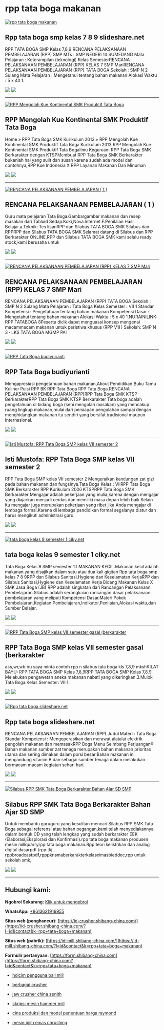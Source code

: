 # rpp tata boga makanan

<a href="https://swt.shibang-china.com/?l=id&img&k=rpp+tata+boga+makanan" target="_blank">![rpp tata boga makanan](http://static.shibang-china.com/all-800x300/12.jpg)</a>

## Rpp tata boga smp kelas 7 8 9 slideshare.net
RPP TATA BOGA SMP Kelas 7,8,9 RENCANA PELAKSANAAN PEMBELAJARAN (RPP) SMP MTs : SMP NEGERI 10 SUMEDANG Mata Pelajaran : Keterampilan (teknologi) Kelas SemesterRENCANA PELAKSANAAN PEMBELAJARAN (RPP) KELAS 7 SMP MariRENCANA PELAKSANAAN PEMBELAJARAN (RPP) TATA BOGA Sekolah : SMP N 2 Sulang Mata Pelajaran : Mengetahui tentang bahan makanan Alokasi Waktu : 5 x 40 1.


<a href="https://whatsapp.shibangsoft.com/WhatsApp.php" target="_blank" title="WhatsApp">![](http://static.shibang-china.com/icon/whatsapp.png)</a> <a href="https://swt.shibang-china.com/?l=id&icon&k=rpp+tata+boga+makanan" target="_blank">![](http://static.shibang-china.com/icon/chat-id.png)</a>

---

<a href="https://swt.shibang-china.com/?l=id&img&k=rpp+tata+boga+makanan" target="_blank">![RPP Mengolah Kue Kontinental SMK Produktif Tata Boga](http://static.shibang-china.com/all-800x300/949.jpg)</a>

## RPP Mengolah Kue Kontinental SMK Produktif Tata Boga
Home » RPP Tata Boga SMK Kurikulum 2013 » RPP Mengolah Kue Kontinental SMK Produktif Tata Boga Kurikulum 2013 RPP Mengolah Kue Kontinental SMK Produktif Tata BogaIlmu Keguruan: RPP Tata Boga SMK Berkarakter dengan KTSPMembuat RPP Tata Boga SMK Berkarakter bukanlah hal yang sulit dan susah karena sudah ada model dan contohnya,RPP Kue Indonesia X RPP Layanan Makanan Dan Minuman


<a href="https://whatsapp.shibangsoft.com/WhatsApp.php" target="_blank" title="WhatsApp">![](http://static.shibang-china.com/icon/whatsapp.png)</a> <a href="https://swt.shibang-china.com/?l=id&icon&k=rpp+tata+boga+makanan" target="_blank">![](http://static.shibang-china.com/icon/chat-id.png)</a>

---

<a href="https://swt.shibang-china.com/?l=id&img&k=rpp+tata+boga+makanan" target="_blank">![RENCANA PELAKSANAAN PEMBELAJARAN ( 1 )](http://static.shibang-china.com/all-800x300/942.jpg)</a>

## RENCANA PELAKSANAAN PEMBELAJARAN ( 1 )
Guru mata pelajaran Tata Boga.Gambargambar makanan dan resep masakan dari Tabloid Sedap.Koki,Nova.Internet.F.Penilaian Hasil Belajar.a.Teknik: Tes lisanRPP dan Silabus TATA BOGA SMK Silabus dan RPPRPP dan Silabus TATA BOGA SMK Selamat datang di Silabus dan RPP Berkarakter ONLINE,RPP dan Silabus TATA BOGA SMK kami selalu ready stock,kami berusaha untuk


<a href="https://whatsapp.shibangsoft.com/WhatsApp.php" target="_blank" title="WhatsApp">![](http://static.shibang-china.com/icon/whatsapp.png)</a> <a href="https://swt.shibang-china.com/?l=id&icon&k=rpp+tata+boga+makanan" target="_blank">![](http://static.shibang-china.com/icon/chat-id.png)</a>

---

<a href="https://swt.shibang-china.com/?l=id&img&k=rpp+tata+boga+makanan" target="_blank">![RENCANA PELAKSANAAN PEMBELAJARAN (RPP) KELAS 7 SMP Mari](http://static.shibang-china.com/all-800x300/971.jpg)</a>

## RENCANA PELAKSANAAN PEMBELAJARAN (RPP) KELAS 7 SMP Mari
RENCANA PELAKSANAAN PEMBELAJARAN (RPP) TATA BOGA Sekolah : SMP N 2 Sulang Mata Pelajaran : Tata Boga Kelas Semester : VII 1 Standar Kompetensi : Pengetahuan tentang bahan makanan Kompetensi Dasar : Mengetahui tentang bahan makanan Alokasi Waktu : 5 x 40 1.NURAINILINK: RPP TATABOGA 8Peserta didik dapat menguasai konsep mengenai macammacam makanan untuk peristiwa khusus (RPP V1I ) Sekolah: SMP N 3 · LKS TATA BOGA MGMP PAI


<a href="https://whatsapp.shibangsoft.com/WhatsApp.php" target="_blank" title="WhatsApp">![](http://static.shibang-china.com/icon/whatsapp.png)</a> <a href="https://swt.shibang-china.com/?l=id&icon&k=rpp+tata+boga+makanan" target="_blank">![](http://static.shibang-china.com/icon/chat-id.png)</a>

---

<a href="https://swt.shibang-china.com/?l=id&img&k=rpp+tata+boga+makanan" target="_blank">![RPP Tata Boga budiyurianti](http://static.shibang-china.com/all-800x300/71.jpg)</a>

## RPP Tata Boga budiyurianti
Mengapresiasi pengetahuan bahan makanan,About Pendidikan Buku Tamu Kuliner Puisi RPP BK RPP Tata Boga RPP Tata Boga.RENCANA PELAKSANAAN PEMBELAJARAN (RPP)RPP Tata Boga SMK KTSP BerkarakterRPP Tata Boga SMK KTSP Berkarakter Tata boga adalah pengetahuan di bidang boga (seni mengolah masakan) yang mencakup ruang lingkup makanan,mulai dari persiapan pengolahan sampai dengan menghidangkan makanan itu sendiri yang bersifat tradisional maupun Internasional.


<a href="https://whatsapp.shibangsoft.com/WhatsApp.php" target="_blank" title="WhatsApp">![](http://static.shibang-china.com/icon/whatsapp.png)</a> <a href="https://swt.shibang-china.com/?l=id&icon&k=rpp+tata+boga+makanan" target="_blank">![](http://static.shibang-china.com/icon/chat-id.png)</a>

---

<a href="https://swt.shibang-china.com/?l=id&img&k=rpp+tata+boga+makanan" target="_blank">![Isti Mustofa: RPP Tata Boga SMP kelas VII semester 2](http://static.shibang-china.com/all-800x300/1306.jpg)</a>

## Isti Mustofa: RPP Tata Boga SMP kelas VII semester 2
RPP Tata Boga SMP kelas VII semester 2 Menguraikan kandungan zat gizi pada bahan makanan dan fungsinya.Tata Boga Kelas : VIIRPP Tata Boga SMK Berkarakter RPP Kurikulum 2006 KTSPRPP Tata Boga SMK Berkarakter Mengajar adalah pekerjaan yang mulia,karena dengan mengajar yang diajarkan menjadi cerdas dan memiliki masa depan lebih baik.Selain itu mengajar juga merupakan pekerjaan yang ribet jika Anda mengajar di lembaga formal.Karena di lembaga pendidikan formal segalanya diatur dan harus mengikuti administrasi guru.


<a href="https://whatsapp.shibangsoft.com/WhatsApp.php" target="_blank" title="WhatsApp">![](http://static.shibang-china.com/icon/whatsapp.png)</a> <a href="https://swt.shibang-china.com/?l=id&icon&k=rpp+tata+boga+makanan" target="_blank">![](http://static.shibang-china.com/icon/chat-id.png)</a>

---

<a href="https://swt.shibang-china.com/?l=id&img&k=rpp+tata+boga+makanan" target="_blank">![tata boga kelas 9 semester 1 ciky.net](http://static.shibang-china.com/all-800x300/833.jpg)</a>

## tata boga kelas 9 semester 1 ciky.net
Tata Boga Kelas 9 SMP semester 1.1.MAKANAN KECIL.Makanan kecil adalah makanan yang disajikan dalam satu atau dua kali gigitan Rpp tata boga smp kelas 7 8 9RPP dan Silabus Sanitasi,Hygiene dan Keselamatan KerjaRPP dan Silabus Sanitasi,Hygiene dan Keselamatan Kerja Bidang Makanan Kelas X SMK Jasa Boga (JB) RPP adalah singkatan dari Rancangan Pelaksanaan Pembelajaran.Silabus adalah serangkaian rancangan dasar pelaksanaan pembelajaran yang meliputi Kompetensi Dasar,Materi Pokok Pembelajaran,Kegiatan Pembelajaran,Indikator,Penilaian,Alokasi waktu,dan Sumber Belajar.


<a href="https://whatsapp.shibangsoft.com/WhatsApp.php" target="_blank" title="WhatsApp">![](http://static.shibang-china.com/icon/whatsapp.png)</a> <a href="https://swt.shibang-china.com/?l=id&icon&k=rpp+tata+boga+makanan" target="_blank">![](http://static.shibang-china.com/icon/chat-id.png)</a>

---

<a href="https://swt.shibang-china.com/?l=id&img&k=rpp+tata+boga+makanan" target="_blank">![RPP Tata Boga SMP kelas VII semester gasal (berkarakter](http://static.shibang-china.com/all-800x300/76.jpg)</a>

## RPP Tata Boga SMP kelas VII semester gasal (berkarakter
ass,wr,wb.bu saya minta contoh rpp n silabus tata boga kls 7,8,9 mkshKILAT BAYU: RPP TATA BOGA SMP Kelas 7,8,9RPP TATA BOGA SMP Kelas 7,8,9 Melakukan pengawetan aneka makanan nabati yang dikeringkan.3.Mulok Tata Boga.Kelas Semester: VII 1.


<a href="https://whatsapp.shibangsoft.com/WhatsApp.php" target="_blank" title="WhatsApp">![](http://static.shibang-china.com/icon/whatsapp.png)</a> <a href="https://swt.shibang-china.com/?l=id&icon&k=rpp+tata+boga+makanan" target="_blank">![](http://static.shibang-china.com/icon/chat-id.png)</a>

---

<a href="https://swt.shibang-china.com/?l=id&img&k=rpp+tata+boga+makanan" target="_blank">![Rpp tata boga slideshare.net](http://static.shibang-china.com/all-800x300/1175.jpg)</a>

## Rpp tata boga slideshare.net
RENCANA PELAKSANAAN PEMBELAJARAN (RPP) Judul Materi : Tata Boga Standar Kompetensi : Mengoperasikan dan merawat alatalat elektrik pengolah makanan dan memasakRPP Boga Menu Seimbang Perjuangan® Bahan makanan sumber zat tenaga merupakan bahan makanan prioritas utama dan sering dimakan dalam porsi besar.Bahan makanan ini mengandung vitamin B dan sebagai sumber tenaga dalam melakukan bermacam macam kegiatan sehari hari.


<a href="https://whatsapp.shibangsoft.com/WhatsApp.php" target="_blank" title="WhatsApp">![](http://static.shibang-china.com/icon/whatsapp.png)</a> <a href="https://swt.shibang-china.com/?l=id&icon&k=rpp+tata+boga+makanan" target="_blank">![](http://static.shibang-china.com/icon/chat-id.png)</a>

---

<a href="https://swt.shibang-china.com/?l=id&img&k=rpp+tata+boga+makanan" target="_blank">![Silabus RPP SMK Tata Boga Berkarakter Bahan Ajar SD SMP](http://static.shibang-china.com/all-800x300/1416.jpg)</a>

## Silabus RPP SMK Tata Boga Berkarakter Bahan Ajar SD SMP
Untuk membantu guruguru yang kesulitan mencari Silabus RPP SMK Tata Boga sebagai referensi atau bahan pegangan,kami telah menyediakannya dalam bentuk CD yang telah lengkap yang sudah berkarakter EEK (Elaborasi,Eksplorasi dan Konfirmasi).rpp tata boga makanan produsen mesin millquarryrpp tata boga makanan.Rpp teori kelistrikan dan analog digital dasarpdf (rpp tkj rppbroadcastpdf,rpppknsmaberkarakterkelasximasbieddoc,rpp untuk sekolah smk,


<a href="https://whatsapp.shibangsoft.com/WhatsApp.php" target="_blank" title="WhatsApp">![](http://static.shibang-china.com/icon/whatsapp.png)</a> <a href="https://swt.shibang-china.com/?l=id&icon&k=rpp+tata+boga+makanan" target="_blank">![](http://static.shibang-china.com/icon/chat-id.png)</a>

---
## Hubungi kami:

**Ngobrol Sekarang:** [Klik untuk mengobrol](https://swt.shibang-china.com?l=id&contact&k=rpp+tata+boga+makanan)

**WhatsApp:**  [+8613621919955](https://whatsapp.shibangsoft.com/WhatsApp.php)

**Situs web (penghancur):** [https://id-crusher.shibang-china.com/](https://id-crusher.shibang-china.com/?l=id&contact&k=rpp+tata+boga+makanan)

**Situs web (pabrik):** [https://id-mill.shibang-china.com/](https://id-mill.shibang-china.com/?l=id&contact&k=rpp+tata+boga+makanan)

**Formulir pertanyaan:** [https://form.shibang-china.com](https://form.shibang-china.com?l=id&contact&k=rpp+tata+boga+makanan)

* [holcim pengguna ball mill](../46/holcim%20pengguna%20ball%20mill.md)

* [berbagai crusher](../49/berbagai%20crusher.md)

* [jaw crusher china zenith](../50/jaw%20crusher%20china%20zenith.md)

* [skripsi mesin hammer mill](../43/skripsi%20mesin%20hammer%20mill.md)

* [cina produksi dan model penentuan harga raymond](../43/cina%20produksi%20dan%20model%20penentuan%20harga%20raymond.md)

* [mesin bijih emas chrushing](../44/mesin%20bijih%20emas%20chrushing.md)